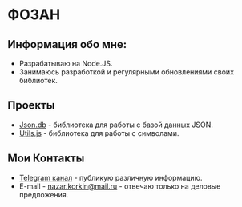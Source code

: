 # ФОЗАН

## Информация обо мне:

* Разрабатываю на Node.JS.
* Занимаюсь разработкой и регулярными обновлениями своих библиотек.
## Проекты

* [Json.db](https://github.com/Fozan-Developer/json.db) - библиотека для работы с базой данных JSON.
* [Utils.js](https://github.com/Fozan-Developer/utils.js) - библиотека для работы с символами.

## Мои Контакты

* [Telegram канал](https://t.me/fooozan) - публикую различную информацию.
* E-mail - nazar.korkin@mail.ru - отвечаю только на деловые предложения.
